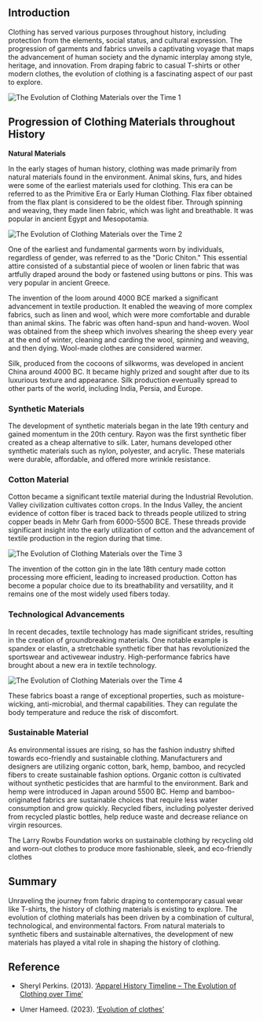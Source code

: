 ## Introduction

Clothing has served various purposes throughout history, including protection from the elements, social status, and cultural expression. The progression of garments and fabrics unveils a captivating voyage that maps the advancement of human society and the dynamic interplay among style, heritage, and innovation. From draping fabric to casual T-shirts or other modern clothes, the evolution of clothing is a fascinating aspect of our past to explore.

![The Evolution of Clothing Materials over the Time 1](https://iili.io/HPAkLjR.jpg)

## Progression of Clothing Materials throughout History

**Natural Materials**

In the early stages of human history, clothing was made primarily from natural materials found in the environment. Animal skins, furs, and hides were some of the earliest materials used for clothing. This era can be referred to as the Primitive Era or Early Human Clothing. Flax fiber obtained from the flax plant is considered to be the oldest fiber. Through spinning and weaving, they made linen fabric, which was light and breathable. It was popular in ancient Egypt and Mesopotamia.

![The Evolution of Clothing Materials over the Time 2](https://iili.io/HPnzGat.jpg)

One of the earliest and fundamental garments worn by individuals, regardless of gender, was referred to as the "Doric Chiton." This essential attire consisted of a substantial piece of woolen or linen fabric that was artfully draped around the body or fastened using buttons or pins. This was very popular in ancient Greece.

The invention of the loom around 4000 BCE marked a significant advancement in textile production. It enabled the weaving of more complex fabrics, such as linen and wool, which were more comfortable and durable than animal skins. The fabric was often hand-spun and hand-woven. Wool was obtained from the sheep which involves shearing the sheep every year at the end of winter, cleaning and carding the wool, spinning and weaving, and then dying. Wool-made clothes are considered warmer.

Silk, produced from the cocoons of silkworms, was developed in ancient China around 4000 BC. It became highly prized and sought after due to its luxurious texture and appearance. Silk production eventually spread to other parts of the world, including India, Persia, and Europe.

### Synthetic Materials

The development of synthetic materials began in the late 19th century and gained momentum in the 20th century. Rayon was the first synthetic fiber created as a cheap alternative to silk. Later, humans developed other synthetic materials such as nylon, polyester, and acrylic. These materials were durable, affordable, and offered more wrinkle resistance.

### Cotton Material

Cotton became a significant textile material during the Industrial Revolution. Valley civilization cultivates cotton crops. In the Indus Valley, the ancient evidence of cotton fiber is traced back to threads people utilized to string copper beads in Mehr Garh from 6000-5500 BCE. These threads provide significant insight into the early utilization of cotton and the advancement of textile production in the region during that time.

![The Evolution of Clothing Materials over the Time 3](https://iili.io/HPnls3b.jpg)

The invention of the cotton gin in the late 18th century made cotton processing more efficient, leading to increased production. Cotton has become a popular choice due to its breathability and versatility, and it remains one of the most widely used fibers today.

### Technological Advancements

In recent decades, textile technology has made significant strides, resulting in the creation of groundbreaking materials. One notable example is spandex or elastin, a stretchable synthetic fiber that has revolutionized the sportswear and activewear industry. High-performance fabrics have brought about a new era in textile technology.

![The Evolution of Clothing Materials over the Time 4](https://iili.io/HPnGMSs.jpg)

These fabrics boast a range of exceptional properties, such as moisture-wicking, anti-microbial, and thermal capabilities. They can regulate the body temperature and reduce the risk of discomfort.

### Sustainable Material

As environmental issues are rising, so has the fashion industry shifted towards eco-friendly and sustainable clothing. Manufacturers and designers are utilizing organic cotton, bark, hemp, bamboo, and recycled fibers to create sustainable fashion options. Organic cotton is cultivated without synthetic pesticides that are harmful to the environment. Bark and hemp were introduced in Japan around 5500 BC. Hemp and bamboo-originated fabrics are sustainable choices that require less water consumption and grow quickly. Recycled fibers, including polyester derived from recycled plastic bottles, help reduce waste and decrease reliance on virgin resources.

The Larry Rowbs Foundation works on sustainable clothing by recycling old and worn-out clothes to produce more fashionable, sleek, and eco-friendly clothes

## Summary

Unraveling the journey from fabric draping to contemporary casual wear like T-shirts, the history of clothing materials is existing to explore. The evolution of clothing materials has been driven by a combination of cultural, technological, and environmental factors. From natural materials to synthetic fibers and sustainable alternatives, the development of new materials has played a vital role in shaping the history of clothing.

## Reference

-   Sheryl Perkins. (2013). [‘Apparel History Timeline – The Evolution of Clothing over Time’](https://www.blankstyle.com/articles/apparel-history-timeline-evolution-clothing-over-time)

-   Umer Hameed. (2023). [‘Evolution of clothes’](https://www.researchgate.net/publication/370935169_Evolution_of_clothes)
